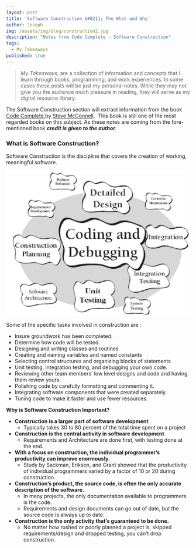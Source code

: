 ```yaml
---
layout: post
title: 'Software Construction &#8211; The What and Why'
author: Joseph
img: /assets/img/blog/construction2.jpg
description: "Notes from Code Complete - Software Construction"
tags:
  - My Takeaways
published: true
---
```

>*My Takeaways,* are a collection of information and concepts that I learn through books, programming, and work experiences. In some cases these posts will be just my personal notes. While they may not give you the audience much pleasure in reading, they will serve as my digital resource library.

The Software Construction section will extract information from the book <a href="http://www.amazon.com/Code-Complete-Practical-Handbook-Construction/dp/0735619670/ref=sr_1_2?s=books&ie=UTF8&qid=1404135814&sr=1-2&keywords=software+construction" target="_blank">Code Complete </a>by <a href="http://www.amazon.com/Steve-McConnell/e/B000APETRK/ref=ntt_athr_dp_pel_1" target="_blank">Steve McConnell</a>.  This book is still one of the most regarded books on this subject. As these notes are coming from the fore-mentioned book ***credit is given to the author***.

### **What is Software Construction?**

Software Construction is the discipline that covers the creation of working, meaningful software.

<img class="img-portfolio img-responsive" src="/assets/img/blog/construction.jpg"/>

Some of the specific tasks involved in construction are :

  * Insure groundwork has been completed.
  * Determine how code will be tested.
  * Designing and writing classes and routines
  * Creating and naming variables and named constants
  * Selecting control structures and organizing blocks of statements
  * Unit testing, integration testing, and debugging your own code.
  * Reviewing other team members’ low level designs and code and having them review yours.
  * Polishing code by carefully formatting and commenting it.
  * Integrating software components that were created separately.
  * Tuning code to make it faster and use fewer resources.

**Why is Software Construction Important?**

  * **Construction is a larger part of software development**
      * Typically takes 30 to 80 percent of the total time spent on a project
  * **Construction is the central activity in software development**
      * Requirements and Architecture are done first, with testing done at the end.
  * **With a focus on construction, the individual programmer’s productivity can improve enormously.**
      * Study by Sackman, Erikson, and Grant showed that the productivity of individual programmers varied by a factor of 10 or 20 during construction.
  * **Construction’s product, the source code, is often the only accurate description of the software.**
      * In many projects, the only documentation available to programmers is the code.
      * Requirements and design documents can go out of date, but the source code is always up to date.
  * **Construction is the only activity that’s guaranteed to be done.**
      * No matter how rushed or poorly planned a project is, skipped requirements/design and dropped testing, you can’t drop construction.

&nbsp;
